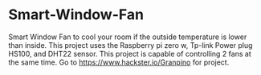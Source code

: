 # Smart-Window-Fan
Smart Window Fan to cool your room if the outside temperature is lower than inside. 
This project uses the Raspberry pi zero w, Tp-link Power plug HS100,  and DHT22 sensor. This project is capable of controlling 2 fans at the same time.
Go to https://www.hackster.io/Granpino for project.
